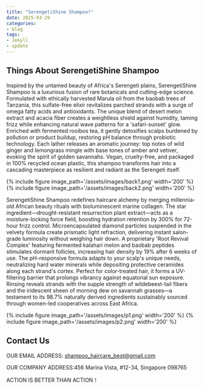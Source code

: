 ```yaml
---
title: "SerengetiShine Shampoo!"
date: 2025-03-29
categories:
- blog
tags:
- Jekyll
- update
---
```


## Things About SerengetiShine Shampoo

Inspired by the untamed beauty of Africa's Serengeti plains, SerengetiShine Shampoo is a luxurious fusion of rare botanicals and cutting-edge science. Formulated with ethically harvested Marula oil from the baobab trees of Tanzania, this sulfate-free elixir revitalizes parched strands with a surge of omega fatty acids and antioxidants. The unique blend of desert melon extract and acacia fiber creates a weightless shield against humidity, taming frizz while enhancing natural wave patterns for a 'safari-sunset' glow. Enriched with fermented rooibos tea, it gently detoxifies scalps burdened by pollution or product buildup, restoring pH balance through probiotic technology. Each lather releases an aromatic journey: top notes of wild ginger and lemongrass mingle with base tones of amber and vetiver, evoking the spirit of golden savannahs. Vegan, cruelty-free, and packaged in 100% recycled ocean plastic, this shampoo transforms hair into a cascading masterpiece as resilient and radiant as the Serengeti itself.

{% include figure image_path='/assets/images/back1.png' width='200' %}
{% include figure image_path='/assets/images/back2.png' width='200' %}

SerengetiShine Shampoo redefines haircare alchemy by merging millennia-old African beauty rituals with bioluminescent marine collagen. The star ingredient—drought-resistant resurrection plant extract—acts as a moisture-locking force field, boosting hydration retention by 300% for 72-hour frizz control. Microencapsulated diamond particles suspended in the velvety formula create prismatic light refraction, delivering instant salon-grade luminosity without weighing hair down. A proprietary 'Root Revival Complex' featuring fermented kalahari melon and baobab peptides stimulates dormant follicles, increasing hair density by 19% after 6 weeks of use. The pH-responsive formula adapts to your scalp's unique needs, neutralizing hard water minerals while depositing protective ceramides along each strand's cortex. Perfect for color-treated hair, it forms a UV-filtering barrier that prolongs vibrancy against equatorial sun exposure. Rinsing reveals strands with the supple strength of wildebeest-tail fibers and the iridescent sheen of morning dew on savannah grasses—a testament to its 98.7% naturally derived ingredients sustainably sourced through women-led cooperatives across East Africa.

{% include figure image_path='/assets/images/p1.png' width='200' %}
{% include figure image_path='/assets/images/p2.png' width='200' %}


## Contact Us

OUR EMAIL ADDRESS: shampoo_haircare_best@gmail.com

OUR COMPANY ADDRESS:456 Marina Vista, #12-34, Singapore 098765

ACTION IS BETTER THAN ACTION！

